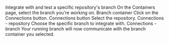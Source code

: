 Integrate with and test a specific repository's branch
On the Containers page, select the branch you're working on.
Branch container
Click on the Connections button.
Connections button
Select the repository.
Connections - repository
Choose the specific branch to integrate with.
Connections - branch
Your running branch will now communicate with the branch container you selected.

